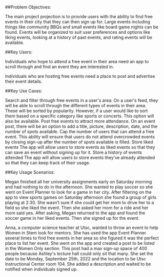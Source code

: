 ##Problem Objectives:

The main project projection is to provide users with the ability to find free events in their city that they can then sign up for. Large events including things like community BBQs and small events like board game nights can be found. Events will be organized to suit user preferences and options like liking events, looking at a history of past events, and rating events will be available.

##Key Users:

Individuals who hope to attend a free event in their area need an app to scroll through and find an event they are interested in.

Individuals who are hosting free events need a place to post and advertise their event details.

##Key Use Cases:

Search and filter through free events in a user's area:
On a user's feed, they will be able to scroll through the different types of events in their area. These will be sorted by popularity. However, if a user would like to sort them based on a specific category like sports or concerts. This option will also be available.
Post free events to attract more attendance.
On an event post, there will be an option to add a title, picture, description, date, and the number of spots available.
Cap the number of users that can attend a free event.
This ability will ensure that users do not attend overcrowded events by closing sign-up after the number of spots available is filled.
Store liked events
The app will allow users to store events as liked events so that they can save an event without signing up for it.
Store a history of events attended
The app will allow users to store events they’ve already attended so that they can keep track of their usage.

##Key Usage Scenarios:

Megan finished all her university assignments early on Saturday morning and had nothing to do in the afternoon. She wanted to play soccer so she went on Event Planner to look for a game in her city. After filtering on the app to view sports games on Saturday afternoon she found a group of girls playing at 2:30. She wasn’t sure if she could get her mom to drive her to a field so she liked the event. Then she asked her mom for a ride and her mom said yes. After asking, Megan returned to the app and found the soccer game in her liked events. Then she signed up for the event.

Anna, a computer science teacher at Utsc, wanted to throw an event to help Women in Stem look for mentors. She has used the app Event Planner several times to find free events in her area so she figured it was the perfect place to list her event. She went on the app and created a post to be listed in the Women Only section. This post had a max sign-up space of 400 people because Ashley's lecture hall could only sit that many. She set the date to be Monday, September 25th, 2022 and the location to be Utsc Instructional Center room 104. She added a description and waited to be notified when individuals signed up.

